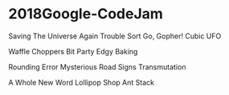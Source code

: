 # 2018Google-CodeJam
Saving The Universe Again
Trouble Sort
Go, Gopher!
Cubic UFO

Waffle Choppers
Bit Party
Edgy Baking

Rounding Error
Mysterious Road Signs
Transmutation

A Whole New Word
Lollipop Shop
Ant Stack

